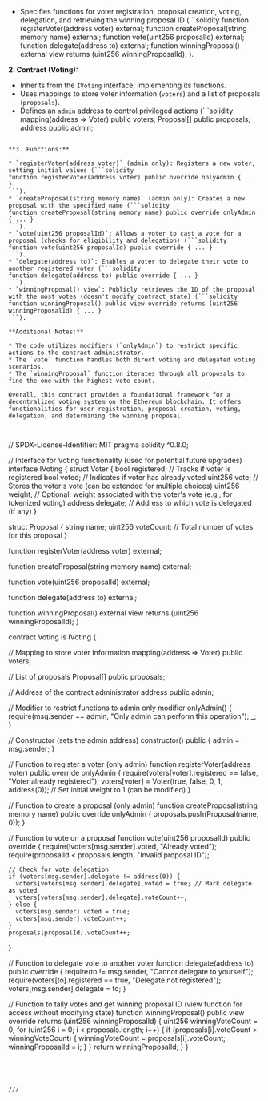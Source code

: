 * Specifies functions for voter registration, proposal creation, voting, delegation, and retrieving the winning proposal ID (```solidity
function registerVoter(address voter) external;
function createProposal(string memory name) external;
function vote(uint256 proposalId) external;
function delegate(address to) external;
function winningProposal() external view returns (uint256 winningProposalId);
).

**2. Contract (Voting):**

* Inherits from the `IVoting` interface, implementing its functions.
* Uses mappings to store voter information (`voters`) and a list of proposals (`proposals`).
* Defines an `admin` address to control privileged actions (```solidity
mapping(address => Voter) public voters;
Proposal[] public proposals;
address public admin;
```).

**3. Functions:**

* `registerVoter(address voter)` (admin only): Registers a new voter, setting initial values (```solidity
function registerVoter(address voter) public override onlyAdmin { ... }
```).
* `createProposal(string memory name)` (admin only): Creates a new proposal with the specified name (```solidity
function createProposal(string memory name) public override onlyAdmin { ... }
```).
* `vote(uint256 proposalId)`: Allows a voter to cast a vote for a proposal (checks for eligibility and delegation) (```solidity
function vote(uint256 proposalId) public override { ... }
```).
* `delegate(address to)`: Enables a voter to delegate their vote to another registered voter (```solidity
function delegate(address to) public override { ... }
```).
* `winningProposal() view`: Publicly retrieves the ID of the proposal with the most votes (doesn't modify contract state) (```solidity
function winningProposal() public view override returns (uint256 winningProposalId) { ... }
```).

**Additional Notes:**

* The code utilizes modifiers (`onlyAdmin`) to restrict specific actions to the contract administrator.
* The `vote` function handles both direct voting and delegated voting scenarios.
* The `winningProposal` function iterates through all proposals to find the one with the highest vote count.

Overall, this contract provides a foundational framework for a decentralized voting system on the Ethereum blockchain. It offers functionalities for user registration, proposal creation, voting, delegation, and determining the winning proposal.



```
// SPDX-License-Identifier: MIT
pragma solidity ^0.8.0;

// Interface for Voting functionality (used for potential future upgrades)
interface IVoting {
  struct Voter {
    bool registered; // Tracks if voter is registered
    bool voted;       // Indicates if voter has already voted
    uint256 vote;     // Stores the voter's vote (can be extended for multiple choices)
    uint256 weight;   // Optional: weight associated with the voter's vote (e.g., for tokenized voting)
    address delegate; // Address to which vote is delegated (if any)
  }

  struct Proposal {
    string name;
    uint256 voteCount; // Total number of votes for this proposal
  }

  function registerVoter(address voter) external;

  function createProposal(string memory name) external;

  function vote(uint256 proposalId) external;

  function delegate(address to) external;

  function winningProposal() external view returns (uint256 winningProposalId);
}

contract Voting is IVoting {

  // Mapping to store voter information
  mapping(address => Voter) public voters;

  // List of proposals
  Proposal[] public proposals;

  // Address of the contract administrator
  address public admin;

  // Modifier to restrict functions to admin only
  modifier onlyAdmin() {
    require(msg.sender == admin, "Only admin can perform this operation");
    _;
  }

  // Constructor (sets the admin address)
  constructor() public {
    admin = msg.sender;
  }

  // Function to register a voter (only admin)
  function registerVoter(address voter) public override onlyAdmin {
    require(voters[voter].registered == false, "Voter already registered");
    voters[voter] = Voter(true, false, 0, 1, address(0)); // Set initial weight to 1 (can be modified)
  }

  // Function to create a proposal (only admin)
  function createProposal(string memory name) public override onlyAdmin {
    proposals.push(Proposal(name, 0));
  }

  // Function to vote on a proposal
  function vote(uint256 proposalId) public override {
    require(!voters[msg.sender].voted, "Already voted");
    require(proposalId < proposals.length, "Invalid proposal ID");

    // Check for vote delegation
    if (voters[msg.sender].delegate != address(0)) {
      voters[voters[msg.sender].delegate].voted = true; // Mark delegate as voted
      voters[voters[msg.sender].delegate].voteCount++;
    } else {
      voters[msg.sender].voted = true;
      voters[msg.sender].voteCount++;
    }
    proposals[proposalId].voteCount++;
  }

  // Function to delegate vote to another voter
  function delegate(address to) public override {
    require(to != msg.sender, "Cannot delegate to yourself");
    require(voters[to].registered == true, "Delegate not registered");
    voters[msg.sender].delegate = to;
  }

  // Function to tally votes and get winning proposal ID (view function for access without modifying state)
  function winningProposal() public view override returns (uint256 winningProposalId) {
    uint256 winningVoteCount = 0;
    for (uint256 i = 0; i < proposals.length; i++) {
      if (proposals[i].voteCount > winningVoteCount) {
        winningVoteCount = proposals[i].voteCount;
        winningProposalId = i;
      }
    }
    return winningProposalId;
  }
}

```




///

